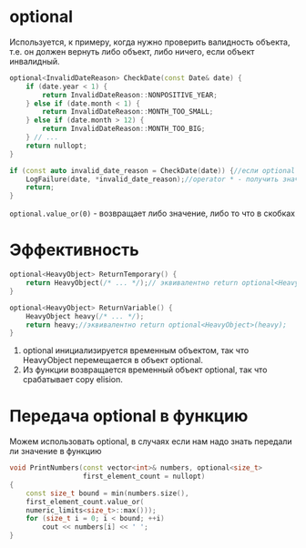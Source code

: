 # optional
Используется, к примеру, когда нужно проверить валидность объекта, т.е. он должен вернуть либо объект, либо ничего, если объект инвалидный.

```cpp
optional<InvalidDateReason> CheckDate(const Date& date) {
	if (date.year < 1) {
		return InvalidDateReason::NONPOSITIVE_YEAR;
	} else if (date.month < 1) {
		return InvalidDateReason::MONTH_TOO_SMALL;
	} else if (date.month > 12) {
		return InvalidDateReason::MONTH_TOO_BIG;
	} // ...
	return nullopt;
}

if (const auto invalid_date_reason = CheckDate(date)) {//если optional содержит значение, то при приведении к bool, вернет true
	LogFailure(date, *invalid_date_reason);//operator * - получить значение
	return;
}

```
`optional.value_or(0)` - возвращает либо значение, либо то что в скобках
# Эффективность
```cpp
optional<HeavyObject> ReturnTemporary() {
	return HeavyObject(/* ... */);// эквивалентно return optional<HeavyObject>(HeavyObject(/* ... */));
}

optional<HeavyObject> ReturnVariable() {
	HeavyObject heavy(/* ... */);
	return heavy;//эквивалентно return optional<HeavyObject>(heavy);
}
```

1.  optional инициализируется временным объектом, так что HeavyObject перемещается в объект optional.
2.  Из функции возвращается временный объект optional, так что срабатывает copy elision.

# Передача optional в функцию
Можем использовать optional, в случаях если нам надо знать передали ли значение в функцию

```cpp
void PrintNumbers(const vector<int>& numbers, optional<size_t> 
				  first_element_count = nullopt) 
{
	const size_t bound = min(numbers.size(),
	first_element_count.value_or(
	numeric_limits<size_t>::max()));
	for (size_t i = 0; i < bound; ++i)
		cout << numbers[i] << ' ';
}
```
